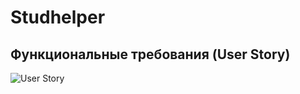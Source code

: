 # Studhelper 
## Функциональные требования (User Story)
![User Story](https://cloud.mail.ru/public/Z6Xk/pr779h6od)
